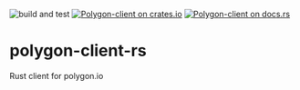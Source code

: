![build and test](https://github.com/epakskape/polygon-client-rs/actions/workflows/buildandtest.yml/badge.svg)
[![Polygon-client on crates.io][cratesio-image]][cratesio]
[![Polygon-client on docs.rs][docsrs-image]][docsrs]

[cratesio-image]: https://img.shields.io/crates/v/polygon-client.svg
[cratesio]: https://crates.io/crates/polygon-client
[docsrs-image]: https://docs.rs/polygon-client/badge.svg
[docsrs]: https://docs.rs/polygon-client

# polygon-client-rs
Rust client for polygon.io 
